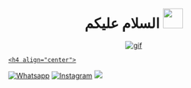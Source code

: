 <h1 align="center">السلام عليكم <img src="https://user-images.githubusercontent.com/1303154/88677602-1635ba80-d120-11ea-84d8-d263ba5fc3c0.gif" width="40px" alt=""><br></h1>

<p align="center">
  <a href="https://github.com/Fariiid-M">
    <img src="https://i.ibb.co/qBZkVkf/gif.gif" alt="gif" border="0">
    </p>
  
    <h4 align="center">
 <a href="https://wa.me/6285890441472" target="_blank"><img src="https://img.shields.io/badge/Whatsapp-%808080.svg?&style=flat-square&logo=Whatsapp&logoColor=white" alt="Whatsapp"></a> <a href="https://www.instagram.com/faridmhrdkaa" target="_blank"><img src="https://img.shields.io/badge/Instagram-%23E4405F.svg?&style=flat-square&logo=instagram&logoColor=white" alt="Instagram"></a> <a href="https://wa.me/6285806401502" target="_blank"><img src="https://img.shields.io/badge/whatsapp-bot-%808080.svg?&style=flat-square&logo=whatsapp&logoColor=blue"></a> 
</h4>
</p>
